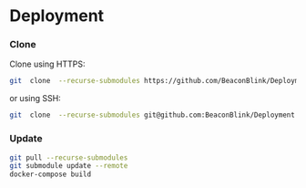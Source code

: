 # Deployment

### Clone
Clone using HTTPS:
```bash
git  clone  --recurse-submodules https://github.com/BeaconBlink/Deployment.git
```
or using SSH:
```bash
git  clone  --recurse-submodules git@github.com:BeaconBlink/Deployment.git
```

### Update
```bash
git pull --recurse-submodules
git submodule update --remote
docker-compose build
```
